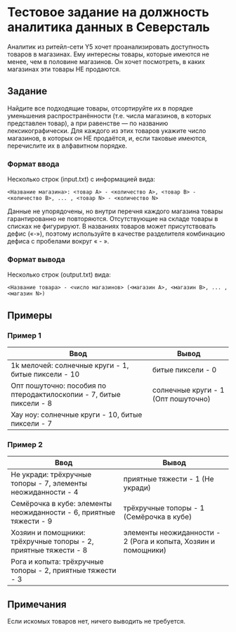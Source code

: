 # Тестовое задание на должность аналитика данных в Северсталь

Аналитик из ритейл-сети Y5 хочет проанализировать доступность товаров в магазинах. Ему
интересны товары, которые имеются не менее, чем в половине магазинов. Он хочет посмотреть, в каких
магазинах эти товары НЕ продаются.

## Задание

Найдите все подходящие товары, отсортируйте их в порядке уменьшения распространённости (т.е.
числа магазинов, в которых представлен товар), а при равенстве — по названию лексикографически. Для
каждого из этих товаров укажите число магазинов, в которых он НЕ продаётся, и, если таковые имеются,
перечислите их в алфавитном порядке.

### Формат ввода

Несколько строк (input.txt) с информацией вида:

`<Название магазина>: <товар A> - <количество A>, <товар B> - <количество B>, ... , <товар N> - <количество N>`

Данные не упорядочены, но внутри перечня каждого магазина товары гарантированно не повторяются.
Отсутствующие на складе товары в списках не фигурируют. В названиях товаров может присутствовать
дефис («-»), поэтому используйте в качестве разделителя комбинацию дефиса с пробелами вокруг « - ».

### Формат вывода

Несколько строк (output.txt) вида:

`<Название товара> - <число магазинов> (<магазин A>, <магазин B>, ... , <магазин N>)`

## Примеры

### Пример 1

| Ввод | Вывод |
| ---- | ----- |
|1k мелочей: солнечные круги - 1, битые пиксели - 10                |битые пиксели - 0|
|Опт пошуточно: пособия по птеродактилоскопии - 7, битые пиксели - 8|солнечные круги - 1 (Опт пошуточно)|
|Хау ноу: солнечные круги - 10, битые пиксели - 7                   ||

### Пример 2

| Ввод | Вывод |
| ---- | ----- |
|Не укради: трёхручные топоры - 7, элементы неожиданности - 4      |приятные тяжести - 1 (Не укради)|
|Семёрочка в кубе: элементы неожиданности - 6, приятные тяжести - 9|трёхручные топоры - 1 (Семёрочка в кубе)|
|Хозяин и помощники: трёхручные топоры - 2, приятные тяжести - 8   |элементы неожиданности - 2 (Рога и копыта, Хозяин и помощники)|
|Рога и копыта: трёхручные топоры - 2, приятные тяжести - 3        ||

## Примечания

Если искомых товаров нет, ничего выводить не требуется.